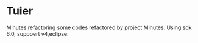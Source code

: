 # Tuier
Minutes refactoring
some codes refactored by project Minutes.
Using sdk 6.0, suppoert v4,eclipse.
